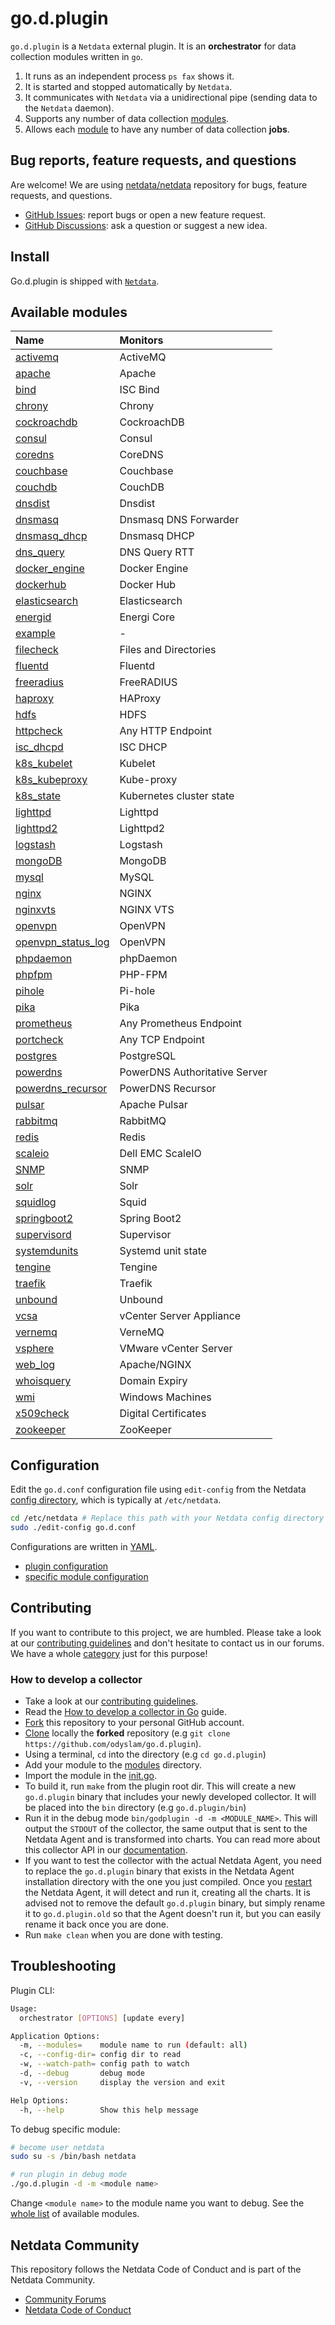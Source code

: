<!--
title: go.d.plugin
description: "go.d.plugin is an external plugin for Netdata, responsible for running individual data collectors written in Go."
custom_edit_url: https://github.com/netdata/go.d.plugin/edit/master/README.md
-->

# go.d.plugin

`go.d.plugin` is a `Netdata` external plugin. It is an **orchestrator** for data collection modules written in `go`.

1. It runs as an independent process `ps fax` shows it.
2. It is started and stopped automatically by `Netdata`.
3. It communicates with `Netdata` via a unidirectional pipe (sending data to the `Netdata` daemon).
4. Supports any number of data collection [modules](https://github.com/netdata/go.d.plugin/tree/master/modules).
5. Allows each [module](https://github.com/netdata/go.d.plugin/tree/master/modules) to have any number of data
   collection **jobs**.

## Bug reports, feature requests, and questions

Are welcome! We are using [netdata/netdata](https://github.com/netdata/netdata/) repository for bugs, feature requests,
and questions.

- [GitHub Issues](https://github.com/netdata/netdata/issues/new/choose): report bugs or open a new feature request.
- [GitHub Discussions](https://github.com/netdata/netdata/discussions): ask a question or suggest a new idea.

## Install

Go.d.plugin is shipped with [`Netdata`](https://github.com/netdata/netdata).

## Available modules

| Name                                                                                                | Monitors                      |
|:----------------------------------------------------------------------------------------------------|:------------------------------|
| [activemq](https://github.com/netdata/go.d.plugin/tree/master/modules/activemq)                     | ActiveMQ                      |
| [apache](https://github.com/netdata/go.d.plugin/tree/master/modules/apache)                         | Apache                        |
| [bind](https://github.com/netdata/go.d.plugin/tree/master/modules/bind)                             | ISC Bind                      |
| [chrony](https://github.com/netdata/go.d.plugin/tree/master/modules/chrony)                         | Chrony                        |
| [cockroachdb](https://github.com/netdata/go.d.plugin/tree/master/modules/cockroachdb)               | CockroachDB                   |
| [consul](https://github.com/netdata/go.d.plugin/tree/master/modules/consul)                         | Consul                        |
| [coredns](https://github.com/netdata/go.d.plugin/tree/master/modules/coredns)                       | CoreDNS                       |
| [couchbase](https://github.com/netdata/go.d.plugin/tree/master/modules/couchbase)                   | Couchbase                     |
| [couchdb](https://github.com/netdata/go.d.plugin/tree/master/modules/couchdb)                       | CouchDB                       |
| [dnsdist](https://github.com/netdata/go.d.plugin/tree/master/modules/dnsdist)                       | Dnsdist                       |
| [dnsmasq](https://github.com/netdata/go.d.plugin/tree/master/modules/dnsmasq)                       | Dnsmasq DNS Forwarder         |
| [dnsmasq_dhcp](https://github.com/netdata/go.d.plugin/tree/master/modules/dnsmasq_dhcp)             | Dnsmasq DHCP                  |
| [dns_query](https://github.com/netdata/go.d.plugin/tree/master/modules/dnsquery)                    | DNS Query RTT                 |
| [docker_engine](https://github.com/netdata/go.d.plugin/tree/master/modules/docker_engine)           | Docker Engine                 |
| [dockerhub](https://github.com/netdata/go.d.plugin/tree/master/modules/dockerhub)                   | Docker Hub                    |
| [elasticsearch](https://github.com/netdata/go.d.plugin/tree/master/modules/elasticsearch)           | Elasticsearch                 |
| [energid](https://github.com/netdata/go.d.plugin/tree/master/modules/energid)                       | Energi Core                   |
| [example](https://github.com/netdata/go.d.plugin/tree/master/modules/example)                       | -                             |
| [filecheck](https://github.com/netdata/go.d.plugin/tree/master/modules/filecheck)                   | Files and Directories         |
| [fluentd](https://github.com/netdata/go.d.plugin/tree/master/modules/fluentd)                       | Fluentd                       |
| [freeradius](https://github.com/netdata/go.d.plugin/tree/master/modules/freeradius)                 | FreeRADIUS                    |
| [haproxy](https://github.com/netdata/go.d.plugin/tree/master/modules/haproxy)                       | HAProxy                       |
| [hdfs](https://github.com/netdata/go.d.plugin/tree/master/modules/hdfs)                             | HDFS                          |
| [httpcheck](https://github.com/netdata/go.d.plugin/tree/master/modules/httpcheck)                   | Any HTTP Endpoint             |
| [isc_dhcpd](https://github.com/netdata/go.d.plugin/tree/master/modules/isc_dhcpd)                   | ISC DHCP                      |
| [k8s_kubelet](https://github.com/netdata/go.d.plugin/tree/master/modules/k8s_kubelet)               | Kubelet                       |
| [k8s_kubeproxy](https://github.com/netdata/go.d.plugin/tree/master/modules/k8s_kubeproxy)           | Kube-proxy                    |
| [k8s_state](https://github.com/netdata/go.d.plugin/tree/master/modules/k8s_state)                   | Kubernetes cluster state      |
| [lighttpd](https://github.com/netdata/go.d.plugin/tree/master/modules/lighttpd)                     | Lighttpd                      |
| [lighttpd2](https://github.com/netdata/go.d.plugin/tree/master/modules/lighttpd2)                   | Lighttpd2                     |
| [logstash](https://github.com/netdata/go.d.plugin/tree/master/modules/logstash)                     | Logstash                      |
| [mongoDB](https://github.com/netdata/go.d.plugin/tree/master/modules/mongodb)                       | MongoDB                       |
| [mysql](https://github.com/netdata/go.d.plugin/tree/master/modules/mysql)                           | MySQL                         |
| [nginx](https://github.com/netdata/go.d.plugin/tree/master/modules/nginx)                           | NGINX                         |
| [nginxvts](https://github.com/netdata/go.d.plugin/tree/master/modules/nginxvts)                     | NGINX VTS                     |
| [openvpn](https://github.com/netdata/go.d.plugin/tree/master/modules/openvpn)                       | OpenVPN                       |
| [openvpn_status_log](https://github.com/netdata/go.d.plugin/tree/master/modules/openvpn_status_log) | OpenVPN                       |
| [phpdaemon](https://github.com/netdata/go.d.plugin/tree/master/modules/phpdaemon)                   | phpDaemon                     |
| [phpfpm](https://github.com/netdata/go.d.plugin/tree/master/modules/phpfpm)                         | PHP-FPM                       |
| [pihole](https://github.com/netdata/go.d.plugin/tree/master/modules/pihole)                         | Pi-hole                       |
| [pika](https://github.com/netdata/go.d.plugin/tree/master/modules/pika)                             | Pika                          |
| [prometheus](https://github.com/netdata/go.d.plugin/tree/master/modules/prometheus)                 | Any Prometheus Endpoint       |
| [portcheck](https://github.com/netdata/go.d.plugin/tree/master/modules/portcheck)                   | Any TCP Endpoint              |
| [postgres](https://github.com/netdata/go.d.plugin/tree/master/modules/postgres)                     | PostgreSQL                    |
| [powerdns](https://github.com/netdata/go.d.plugin/tree/master/modules/powerdns)                     | PowerDNS Authoritative Server |
| [powerdns_recursor](https://github.com/netdata/go.d.plugin/tree/master/modules/powerdns_recursor)   | PowerDNS Recursor             |
| [pulsar](https://github.com/netdata/go.d.plugin/tree/master/modules/portcheck)                      | Apache Pulsar                 |
| [rabbitmq](https://github.com/netdata/go.d.plugin/tree/master/modules/rabbitmq)                     | RabbitMQ                      |
| [redis](https://github.com/netdata/go.d.plugin/tree/master/modules/redis)                           | Redis                         |
| [scaleio](https://github.com/netdata/go.d.plugin/tree/master/modules/scaleio)                       | Dell EMC ScaleIO              |
| [SNMP](https://github.com/netdata/go.d.plugin/blob/master/modules/snmp)                             | SNMP                          |
| [solr](https://github.com/netdata/go.d.plugin/tree/master/modules/solr)                             | Solr                          |
| [squidlog](https://github.com/netdata/go.d.plugin/tree/master/modules/squidlog)                     | Squid                         |
| [springboot2](https://github.com/netdata/go.d.plugin/tree/master/modules/springboot2)               | Spring Boot2                  |
| [supervisord](https://github.com/netdata/go.d.plugin/tree/master/modules/supervisord)               | Supervisor                    |
| [systemdunits](https://github.com/netdata/go.d.plugin/tree/master/modules/systemdunits)             | Systemd unit state            |
| [tengine](https://github.com/netdata/go.d.plugin/tree/master/modules/tengine)                       | Tengine                       |
| [traefik](https://github.com/netdata/go.d.plugin/tree/master/modules/traefik)                       | Traefik                       |
| [unbound](https://github.com/netdata/go.d.plugin/tree/master/modules/unbound)                       | Unbound                       |
| [vcsa](https://github.com/netdata/go.d.plugin/tree/master/modules/vcsa)                             | vCenter Server Appliance      |
| [vernemq](https://github.com/netdata/go.d.plugin/tree/master/modules/vernemq)                       | VerneMQ                       |
| [vsphere](https://github.com/netdata/go.d.plugin/tree/master/modules/vsphere)                       | VMware vCenter Server         |
| [web_log](https://github.com/netdata/go.d.plugin/tree/master/modules/weblog)                        | Apache/NGINX                  |
| [whoisquery](https://github.com/netdata/go.d.plugin/tree/master/modules/whoisquery)                 | Domain Expiry                 |
| [wmi](https://github.com/netdata/go.d.plugin/tree/master/modules/wmi)                               | Windows Machines              |
| [x509check](https://github.com/netdata/go.d.plugin/tree/master/modules/x509check)                   | Digital Certificates          |
| [zookeeper](https://github.com/netdata/go.d.plugin/tree/master/modules/zookeeper)                   | ZooKeeper                     |

## Configuration

Edit the `go.d.conf` configuration file using `edit-config` from the
Netdata [config directory](https://learn.netdata.cloud/docs/configure/nodes), which is typically at `/etc/netdata`.

```bash
cd /etc/netdata # Replace this path with your Netdata config directory
sudo ./edit-config go.d.conf
```

Configurations are written in [YAML](http://yaml.org/).

- [plugin configuration](https://github.com/netdata/go.d.plugin/blob/master/config/go.d.conf)
- [specific module configuration](https://github.com/netdata/go.d.plugin/tree/master/config/go.d)

## Contributing

If you want to contribute to this project, we are humbled. Please take a look at
our [contributing guidelines](https://learn.netdata.cloud/contribute/handbook) and don't hesitate to contact us in our
forums. We have a whole [category](https://community.netdata.cloud/c/agent-development/9) just for this purpose!

### How to develop a collector

- Take a look at our [contributing guidelines](https://learn.netdata.cloud/contribute/handbook).
- Read
  the [How to develop a collector in Go](https://github.com/netdata/go.d.plugin/tree/master/docs/how-to-write-a-module.md)
  guide.
- [Fork](https://docs.github.com/en/github/getting-started-with-github/fork-a-repo) this repository to your personal
  GitHub account.
- [Clone](https://docs.github.com/en/github/creating-cloning-and-archiving-repositories/cloning-a-repository#:~:text=to%20GitHub%20Desktop-,On%20GitHub%2C%20navigate%20to%20the%20main%20page%20of%20the%20repository,Desktop%20to%20complete%20the%20clone.)
  locally the **forked** repository (e.g `git clone https://github.com/odyslam/go.d.plugin`).
- Using a terminal, `cd` into the directory (e.g `cd go.d.plugin`)
- Add your module to the [modules](https://github.com/netdata/go.d.plugin/tree/master/modules) directory.
- Import the module in the [init.go](https://github.com/netdata/go.d.plugin/blob/master/cmd/godplugin/init.go).
- To build it, run `make` from the plugin root dir. This will create a new `go.d.plugin` binary that includes your newly
  developed collector. It will be placed into the `bin` directory (e.g `go.d.plugin/bin`)
- Run it in the debug mode `bin/godplugin -d -m <MODULE_NAME>`. This will output the `STDOUT` of the collector, the same
  output that is sent to the Netdata Agent and is transformed into charts. You can read more about this collector API in
  our [documentation](https://learn.netdata.cloud/docs/agent/collectors/plugins.d#external-plugins-api).
- If you want to test the collector with the actual Netdata Agent, you need to replace the `go.d.plugin` binary that
  exists in the Netdata Agent installation directory with the one you just compiled. Once
  you [restart](https://learn.netdata.cloud/docs/configure/start-stop-restart) the Netdata Agent, it will detect and run
  it, creating all the charts. It is advised not to remove the default `go.d.plugin` binary, but simply rename it
  to `go.d.plugin.old` so that the Agent doesn't run it, but you can easily rename it back once you are done.
- Run `make clean` when you are done with testing.

## Troubleshooting

Plugin CLI:

```sh
Usage:
  orchestrator [OPTIONS] [update every]

Application Options:
  -m, --modules=    module name to run (default: all)
  -c, --config-dir= config dir to read
  -w, --watch-path= config path to watch
  -d, --debug       debug mode
  -v, --version     display the version and exit

Help Options:
  -h, --help        Show this help message
```

To debug specific module:

```sh
# become user netdata
sudo su -s /bin/bash netdata

# run plugin in debug mode
./go.d.plugin -d -m <module name>
```

Change `<module name>` to the module name you want to debug. See the [whole list](#available-modules) of available
modules.

## Netdata Community

This repository follows the Netdata Code of Conduct and is part of the Netdata Community.

- [Community Forums](https://community.netdata.cloud)
- [Netdata Code of Conduct](https://learn.netdata.cloud/contribute/code-of-conduct)
